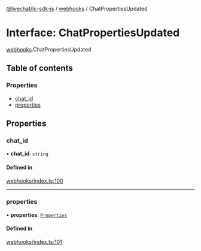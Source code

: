 [@livechat/lc-sdk-js](../README.md) / [webhooks](../modules/webhooks.md) / ChatPropertiesUpdated

# Interface: ChatPropertiesUpdated

[webhooks](../modules/webhooks.md).ChatPropertiesUpdated

## Table of contents

### Properties

- [chat\_id](webhooks.ChatPropertiesUpdated.md#chat_id)
- [properties](webhooks.ChatPropertiesUpdated.md#properties)

## Properties

### chat\_id

• **chat\_id**: `string`

#### Defined in

[webhooks/index.ts:100](https://github.com/livechat/lc-sdk-js/blob/d267eeb/src/webhooks/index.ts#L100)

___

### properties

• **properties**: [`Properties`](webhooks_structures_structures.Properties.md)

#### Defined in

[webhooks/index.ts:101](https://github.com/livechat/lc-sdk-js/blob/d267eeb/src/webhooks/index.ts#L101)
